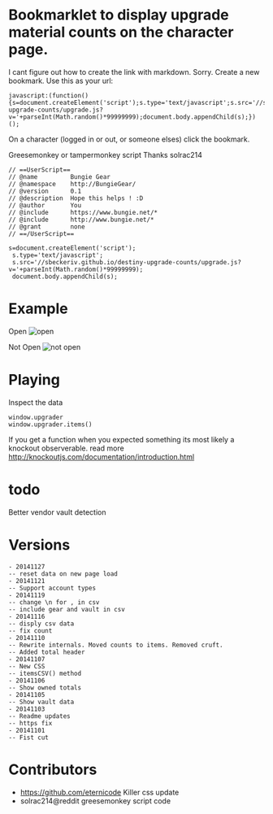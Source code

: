 Bookmarklet to display upgrade material counts on the character page.
======================

I cant figure out how to create the link with markdown. Sorry.
Create a new bookmark. Use this as your url:
```
javascript:(function(){s=document.createElement('script');s.type='text/javascript';s.src='//sbeckeriv.github.io/destiny-upgrade-counts/upgrade.js?v='+parseInt(Math.random()*99999999);document.body.appendChild(s);})();
```
On a character (logged in or out, or someone elses) click the bookmark.

Greesemonkey or tampermonkey script
Thanks solrac214
```
// ==UserScript==
// @name         Bungie Gear
// @namespace    http://BungieGear/
// @version      0.1
// @description  Hope this helps ! :D
// @author       You
// @include      https://www.bungie.net/*
// @include      http://www.bungie.net/*
// @grant        none
// ==/UserScript==

s=document.createElement('script');
 s.type='text/javascript';
 s.src='//sbeckeriv.github.io/destiny-upgrade-counts/upgrade.js?v='+parseInt(Math.random()*99999999);
 document.body.appendChild(s);
```

Example
=====================
Open
![open](http://sbeckeriv.github.io/destiny-upgrade-counts/open.png)

Not Open
![not open](http://sbeckeriv.github.io/destiny-upgrade-counts/close.png)

Playing
===================
Inspect the data
```
window.upgrader
window.upgrader.items()
```
If you get a function when you expected something its most likely a knockout observerable. read more http://knockoutjs.com/documentation/introduction.html

todo
===================

Better vendor vault detection

Versions
====================
```
- 20141127
-- reset data on new page load
- 20141121
-- Support account types
- 20141119
-- change \n for , in csv
-- include gear and vault in csv
- 20141116
-- disply csv data
-- fix count
- 20141110
-- Rewrite internals. Moved counts to items. Removed cruft.
-- Added total header
- 20141107
-- New CSS
-- itemsCSV() method
- 20141106
-- Show owned totals
- 20141105
-- Show vault data
- 20141103
-- Readme updates
-- https fix
- 20141101
-- Fist cut
```

Contributors
=====================
- https://github.com/eternicode Killer css update
- solrac214@reddit greesemonkey script code
